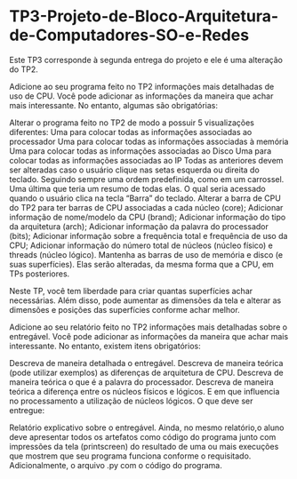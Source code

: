 # TP3-Projeto-de-Bloco-Arquitetura-de-Computadores-SO-e-Redes
Este TP3 corresponde à segunda entrega do projeto e ele é uma alteração do TP2.

Adicione ao seu programa feito no TP2 informações mais detalhadas de uso de CPU. Você pode adicionar as informações da maneira que achar mais interessante. No entanto, algumas são obrigatórias:

Alterar o programa feito no TP2 de modo a possuir 5 visualizações diferentes:
Uma para colocar todas as informações associadas ao processador
Uma para colocar todas as informações associadas à memória
Uma para colocar todas as informações associadas ao Disco
Uma para colocar todas as informações associadas ao IP
Todas as anteriores devem ser alteradas caso o usuário clique nas setas esquerda ou direita do teclado. Seguindo sempre uma ordem predefinida, como em um carrossel.
Uma última que teria um resumo de todas elas. O qual seria acessado quando o usuário clica na tecla “Barra” do teclado.
Alterar a barra de CPU do TP2 para ter barras de CPU associadas a cada núcleo (core);
Adicionar informação de nome/modelo da CPU (brand);
Adicionar informação do tipo da arquitetura (arch);
Adicionar informação da palavra do processador (bits);
Adicionar informação sobre a frequência total e frequência de uso da CPU;
Adicionar informação do número total de núcleos (núcleo físico) e threads (núcleo lógico).
Mantenha as barras de uso de memória e disco (e suas superfícies). Elas serão alteradas, da mesma forma que a CPU, em TPs posteriores.

Neste TP, você tem liberdade para criar quantas superfícies achar necessárias. Além disso, pode aumentar as dimensões da tela e alterar as dimensões e posições das superfícies conforme achar melhor.

Adicione ao seu relatório feito no TP2 informações mais detalhadas sobre o entregável. Você pode adicionar as informações da maneira que achar mais interessante. No entanto, existem itens obrigatórios:

Descreva de maneira detalhada o entregável.
Descreva de maneira teórica (pode utilizar exemplos) as diferenças de arquitetura de CPU.
Descreva de maneira teórica o que é a palavra do processador.
Descreva de maneira teórica a diferença entre os núcleos físicos e lógicos. E em que influencia no processamento a utilização de núcleos lógicos.
O que deve ser entregue:

Relatório explicativo sobre o entregável.
Ainda, no mesmo relatório,o aluno deve apresentar todos os artefatos como código do programa junto com impressões da tela (printscreen) do resultado de uma ou mais execuções que mostrem que seu programa funciona conforme o requisitado.
Adicionalmente, o arquivo .py com o código do programa.
